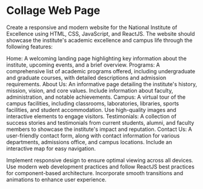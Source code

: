 # Collage Web Page


Create a responsive and modern website for the National Institute of Excellence using HTML, CSS, JavaScript, and ReactJS. The website should showcase the institute's academic excellence and campus life through the following features:

Home: A welcoming landing page highlighting key information about the institute, upcoming events, and a brief overview.
Programs: A comprehensive list of academic programs offered, including undergraduate and graduate courses, with detailed descriptions and admission requirements.
About Us: An informative page detailing the institute's history, mission, vision, and core values. Include information about faculty, administration, and notable achievements.
Campus: A virtual tour of the campus facilities, including classrooms, laboratories, libraries, sports facilities, and student accommodation. Use high-quality images and interactive elements to engage visitors.
Testimonials: A collection of success stories and testimonials from current students, alumni, and faculty members to showcase the institute's impact and reputation.
Contact Us: A user-friendly contact form, along with contact information for various departments, admissions office, and campus locations. Include an interactive map for easy navigation.

Implement responsive design to ensure optimal viewing across all devices. Use modern web development practices and follow ReactJS best practices for component-based architecture. Incorporate smooth transitions and animations to enhance user experience.
